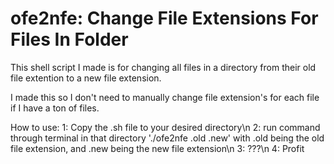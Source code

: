 # ofe2nfe: Change File Extensions For Files In Folder
This shell script I made is for changing all files in a directory from their old file extention to a new file extension.

I made this so I don't need to manually change file extension's for each file if I have a ton of files.

How to use:
1: Copy the .sh file to your desired directory\n
2: run command through terminal in that directory './ofe2nfe .old .new' with .old being the old file extension, and .new being the new file extension\n
3: ???\n
4: Profit
